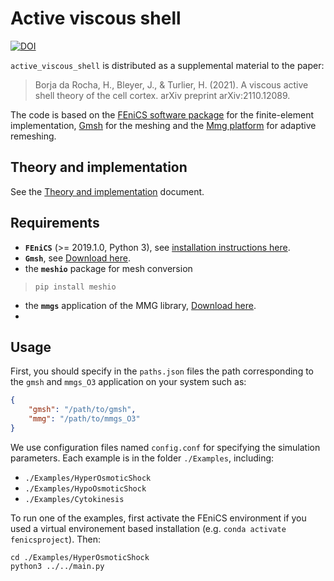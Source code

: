 # Active viscous shell

[![DOI](https://zenodo.org/badge/DOI/10.5281/zenodo.3604085.svg)](https://doi.org/10.5281/zenodo.)

`active_viscous_shell` is distributed as a supplemental material to the paper:

> Borja da Rocha, H., Bleyer, J., & Turlier, H. (2021). A viscous active shell theory of the cell cortex. arXiv preprint arXiv:2110.12089.

The code is based on the [FEniCS software package](https://fenicsproject.org) for the finite-element implementation, [Gmsh](http://gmsh.info) for the meshing and the [Mmg platform](https://www.mmgtools.org/) for adaptive remeshing.

## Theory and implementation

See the [Theory and implementation](theory_implementation.md) document.

## Requirements

* **`FEniCS`** (>= 2019.1.0, Python 3), see [installation instructions here](https://fenicsproject.org/download/archive/).
* **`Gmsh`**, see [Download here](http://gmsh.info/download).
* the **`meshio`** package for mesh conversion
> ```
> pip install meshio
> ```

* the **`mmgs`** application of the MMG library, [Download here](http://www.mmgtools.org/mmg-remesher-downloads).
* 
## Usage

First, you should specify in the `paths.json` files the path corresponding to the `gmsh` and `mmgs_O3` application on your system such as:
```json
{
    "gmsh": "/path/to/gmsh",
    "mmg": "/path/to/mmgs_O3"
}
```


We use configuration files named `config.conf` for specifying the simulation parameters.
Each example is in the folder `./Examples`, including:
* `./Examples/HyperOsmoticShock`
* `./Examples/HypoOsmoticShock` 
* `./Examples/Cytokinesis`

To run one of the examples, first activate the FEniCS environment if you used a virtual environement based installation (e.g. `conda activate fenicsproject`). Then:
```
cd ./Examples/HyperOsmoticShock 
python3 ../../main.py
```
